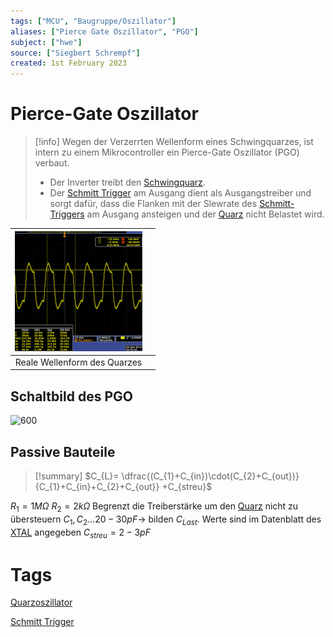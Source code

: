 ```yaml
---
tags: ["MCU", "Baugruppe/Oszillator"]
aliases: ["Pierce Gate Oszillator", "PGO"]
subject: ["hwe"]
source: ["Siegbert Schrempf"]
created: 1st February 2023
---
```


# Pierce-Gate Oszillator

> [!info] Wegen der Verzerrten Wellenform eines Schwingquarzes, ist intern zu einem Mikrocontroller ein Pierce-Gate Oszillator (PGO) verbaut.
> - Der Inverter treibt den [Schwingquarz](Quarzoszillator.md).
> - Der [Schmitt Trigger](../Schmitt%20Trigger.md) am Ausgang dient als Ausgangstreiber und sorgt dafür, dass die Flanken mit der Slewrate des [Schmitt-Triggers](../Schmitt%20Trigger.md) am Ausgang ansteigen und der [Quarz](Quarzoszillator.md) nicht Belastet wird.

|   ![](assets/WAVXTAL2.png)   |     |
| :--------------------------: | --- |
| Reale Wellenform des Quarzes |     |

## Schaltbild des PGO

 ![600](../assets/PGO.png)

## Passive Bauteile

> [!summary] $C_{L}= \dfrac{(C_{1}+C_{in})\cdot(C_{2}+C_{out})}{C_{1}+C_{in}+C_{2}+C_{out}} +C_{streu}$
> 
$R_{1} = 1M\Omega$
$R_{2} = 2k\Omega$ Begrenzt die Treiberstärke um den [Quarz](Quarzoszillator.md) nicht zu übersteuern
$C_{1}, C_{2} \dots 20-30pF \rightarrow$ bilden $C_{Last}$. Werte sind im Datenblatt des [XTAL](Quarzoszillator.md) angegeben
$C_{streu} = 2-3pF$

# Tags

[Quarzoszillator](Quarzoszillator.md)

[Schmitt Trigger](../Schmitt%20Trigger.md)
